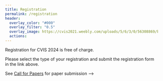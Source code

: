 ```yaml
---
title: Registration
permalink: /registration
header:
  overlay_color: "#000"
  overlay_filter: "0.5"
  overlay_image: https://cvis2021.weebly.com/uploads/5/6/3/0/56308869/background-images/236520036.jpg
  actions:
---
```


Registration for CVIS 2024 is free of charge.
<!--
 <a href="https://www.eventbrite.com/e/cvis2022-tickets-473430903577" class="btn btn--primary btn--large align-center" target="_blank" >Register Here</a> --> 


Please select the type of your registration and submit the registration form in the link above.

 See [Call for Papers](/call-for-papers) for paper submission -->
 